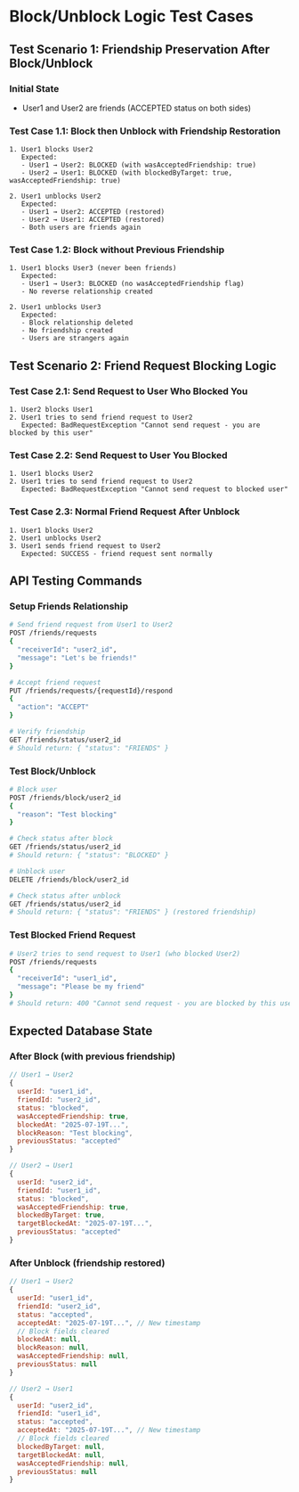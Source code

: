 # Block/Unblock Logic Test Cases

## Test Scenario 1: Friendship Preservation After Block/Unblock

### Initial State
- User1 and User2 are friends (ACCEPTED status on both sides)

### Test Case 1.1: Block then Unblock with Friendship Restoration
```
1. User1 blocks User2
   Expected:
   - User1 → User2: BLOCKED (with wasAcceptedFriendship: true)
   - User2 → User1: BLOCKED (with blockedByTarget: true, wasAcceptedFriendship: true)

2. User1 unblocks User2
   Expected:
   - User1 → User2: ACCEPTED (restored)
   - User2 → User1: ACCEPTED (restored)
   - Both users are friends again
```

### Test Case 1.2: Block without Previous Friendship
```
1. User1 blocks User3 (never been friends)
   Expected:
   - User1 → User3: BLOCKED (no wasAcceptedFriendship flag)
   - No reverse relationship created

2. User1 unblocks User3
   Expected:
   - Block relationship deleted
   - No friendship created
   - Users are strangers again
```

## Test Scenario 2: Friend Request Blocking Logic

### Test Case 2.1: Send Request to User Who Blocked You
```
1. User2 blocks User1
2. User1 tries to send friend request to User2
   Expected: BadRequestException "Cannot send request - you are blocked by this user"
```

### Test Case 2.2: Send Request to User You Blocked
```
1. User1 blocks User2
2. User1 tries to send friend request to User2
   Expected: BadRequestException "Cannot send request to blocked user"
```

### Test Case 2.3: Normal Friend Request After Unblock
```
1. User1 blocks User2
2. User1 unblocks User2
3. User1 sends friend request to User2
   Expected: SUCCESS - friend request sent normally
```

## API Testing Commands

### Setup Friends Relationship
```bash
# Send friend request from User1 to User2
POST /friends/requests
{
  "receiverId": "user2_id",
  "message": "Let's be friends!"
}

# Accept friend request
PUT /friends/requests/{requestId}/respond
{
  "action": "ACCEPT"
}

# Verify friendship
GET /friends/status/user2_id
# Should return: { "status": "FRIENDS" }
```

### Test Block/Unblock
```bash
# Block user
POST /friends/block/user2_id
{
  "reason": "Test blocking"
}

# Check status after block
GET /friends/status/user2_id
# Should return: { "status": "BLOCKED" }

# Unblock user
DELETE /friends/block/user2_id

# Check status after unblock
GET /friends/status/user2_id
# Should return: { "status": "FRIENDS" } (restored friendship)
```

### Test Blocked Friend Request
```bash
# User2 tries to send request to User1 (who blocked User2)
POST /friends/requests
{
  "receiverId": "user1_id",
  "message": "Please be my friend"
}
# Should return: 400 "Cannot send request - you are blocked by this user"
```

## Expected Database State

### After Block (with previous friendship)
```javascript
// User1 → User2
{
  userId: "user1_id",
  friendId: "user2_id",
  status: "blocked",
  wasAcceptedFriendship: true,
  blockedAt: "2025-07-19T...",
  blockReason: "Test blocking",
  previousStatus: "accepted"
}

// User2 → User1
{
  userId: "user2_id",
  friendId: "user1_id",
  status: "blocked",
  wasAcceptedFriendship: true,
  blockedByTarget: true,
  targetBlockedAt: "2025-07-19T...",
  previousStatus: "accepted"
}
```

### After Unblock (friendship restored)
```javascript
// User1 → User2
{
  userId: "user1_id",
  friendId: "user2_id",
  status: "accepted",
  acceptedAt: "2025-07-19T...", // New timestamp
  // Block fields cleared
  blockedAt: null,
  blockReason: null,
  wasAcceptedFriendship: null,
  previousStatus: null
}

// User2 → User1
{
  userId: "user2_id",
  friendId: "user1_id",
  status: "accepted",
  acceptedAt: "2025-07-19T...", // New timestamp
  // Block fields cleared
  blockedByTarget: null,
  targetBlockedAt: null,
  wasAcceptedFriendship: null,
  previousStatus: null
}
```
